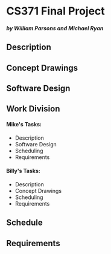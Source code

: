 # CS371 Final Project
##### by William Parsons and Michael Ryan


## Description


## Concept Drawings


## Software Design 


## Work Division

#### Mike's Tasks:

* Description
* Software Design
* Scheduling
* Requirements

#### Billy's Tasks:

* Description
* Concept Drawings
* Scheduling
* Requirements

## Schedule


## Requirements


## 
